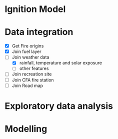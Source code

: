 # Ignition Model

# Data integration


- [x] Get Fire origins 
- [x] Join fuel layer
- [ ] Join weather data
  - [x] rainfall, temperature and solar exposure
  - [ ] other features
- [ ] Join recreation site
- [ ] Join CFA fire station
- [ ] Join Road map   

# Exploratory data analysis

# Modelling 
